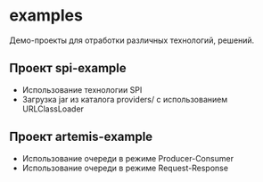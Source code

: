 # examples
Демо-проекты для отработки различных технологий, решений.

Проект spi-example
------------------
* Использование технологии SPI  
* Загрузка jar из каталога providers/ с использованием URLClassLoader  

Проект artemis-example
----------------------
* Использование очереди в режиме Producer-Consumer
* Использование очереди в режиме Request-Response